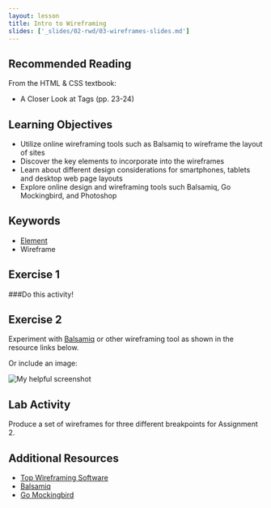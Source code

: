 ```yaml
---
layout: lesson
title: Intro to Wireframing
slides: ['_slides/02-rwd/03-wireframes-slides.md']
---
```

## Recommended Reading

From the HTML & CSS textbook:

- A Closer Look at Tags (pp. 23-24)

## Learning Objectives


- Utilize online wireframing tools such as Balsamiq to wireframe the layout of sites
- Discover the key elements to incorporate into the wireframes
- Learn about different design considerations for smartphones, tablets and desktop web page layouts
- Explore online design and wireframing tools such Balsamiq, Go Mockingbird, and Photoshop


## Keywords

- [Element](https://developer.mozilla.org/en/docs/Web/HTML/Element)
- Wireframe



## Exercise 1

###Do this activity!



## Exercise 2

Experiment with [Balsamiq](http://www.balsamiq.com) or other wireframing tool as shown in the resource links below.


Or include an image:

![My helpful screenshot](/public/img/human-to-machine.png)

## Lab Activity

Produce a set of wireframes for three different breakpoints for Assignment 2.

## Additional Resources
- [Top Wireframing Software](http://www.creativebloq.com/wireframes/top-wireframing-tools-11121302)
- [Balsamiq](http://www.balsamiq.com)
- [Go Mockingbird](http://www.gomockingbird.com)

